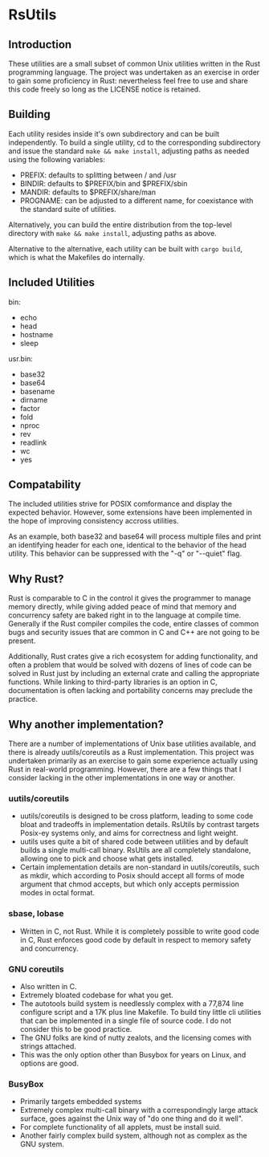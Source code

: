 # RsUtils
## Introduction
These utilities are a small subset of common Unix utilities written in
the Rust programming language. The project was undertaken as an exercise
in order to gain some proficiency in Rust: nevertheless feel free to use
and share this code freely so long as the LICENSE notice is retained.
## Building
Each utility resides inside it's own subdirectory and can be built
independently. To build a single utility, cd to the corresponding
subdirectory and issue the standard `make && make install`, adjusting
paths as needed using the following variables:
* PREFIX: defaults to splitting between / and /usr
* BINDIR: defaults to $PREFIX/bin and $PREFIX/sbin
* MANDIR: defaults to $PREFIX/share/man
* PROGNAME: can be adjusted to a different name, for coexistance with
the standard suite of utilities.

Alternatively, you can build the entire distribution from the top-level
directory with `make && make install`, adjusting paths as above.

Alternative to the alternative, each utility can be built with `cargo
build`, which is what the Makefiles do internally.
## Included Utilities
bin:
* echo
* head
* hostname
* sleep

usr.bin:
* base32
* base64
* basename
* dirname
* factor
* fold
* nproc
* rev
* readlink
* wc
* yes

## Compatability
The included utilities strive for POSIX comformance and display the
expected behavior. However, some extensions have been implemented in the
hope of improving consistency accross utilities.

As an example, both base32 and base64 will process multiple files and
print an identifying header for each one, identical to the behavior of
the head utility. This behavior can be suppressed with the "-q" or
"--quiet" flag.
## Why Rust?
Rust is comparable to C in the control it gives the programmer to manage
memory directly, while giving added peace of mind that memory and
concurrency safety are baked right in to the language at compile time.
Generally if the Rust compiler compiles the code, entire classes of
common bugs and security issues that are common in C and C++ are not
going to be present.

Additionally, Rust crates give a rich ecosystem for adding functionality,
and often a problem that would be solved with dozens of lines of code can
be solved in Rust just by including an external crate and calling the
appropriate functions. While linking to third-party libraries is an
option in C, documentation is often lacking and portability concerns may
preclude the practice.
## Why another implementation?
There are a number of implementations of Unix base utilities available,
and there is already uutils/coreutils as a Rust implementation. This
project was undertaken primarily as an exercise to gain some experience
actually using Rust in real-world programming. However, there are a few
things that I consider lacking in the other implementations in  one way
or another.
### uutils/coreutils
* uutils/coreutils is designed to be cross platform, leading to some
code bloat and tradeoffs in implementation details. RsUtils by contrast
targets Posix-ey systems only, and aims for correctness and light
weight.
* uutils uses quite a bit of shared code between utilities and by
default builds a single multi-call binary. RsUtils are all completely
standalone, allowing one to pick and choose what gets installed.
* Certain implementation details are non-standard in uutils/coreutils,
such as mkdir, which according to Posix should accept all forms of mode
argument that chmod accepts, but which only accepts permission modes in
octal format.
### sbase, lobase
* Written in C, not Rust. While it is completely possible to write good
code in C, Rust enforces good code by default in respect to memory
safety and concurrency.
### GNU coreutils
* Also written in C.
* Extremely bloated codebase for what you get.
* The autotools build system is needlessly complex with a 77,874 line
configure script and a 17K plus line Makefile. To build tiny little cli
utilities that can be implemented in a single file of source code. I do
not consider this to be good practice.
* The GNU folks are kind of nutty zealots, and the licensing comes with
strings attached.
* This was the only option other than Busybox for years on Linux, and
options are good.
### BusyBox
* Primarily targets embedded systems
* Extremely complex multi-call binary with a correspondingly large
attack surface, goes against the Unix way of "do one thing and do it
well".
* For complete functionality of all applets, must be install suid.
* Another fairly complex build system, although not as complex as the
GNU system.
